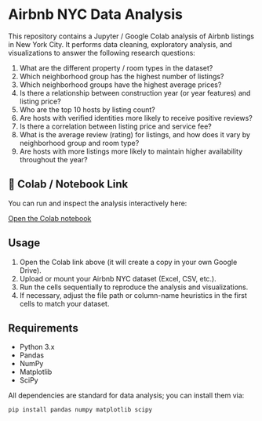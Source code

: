 # Airbnb NYC Data Analysis

This repository contains a Jupyter / Google Colab analysis of Airbnb listings in New York City. It performs data cleaning, exploratory analysis, and visualizations to answer the following research questions:

1. What are the different property / room types in the dataset?  
2. Which neighborhood group has the highest number of listings?  
3. Which neighborhood groups have the highest average prices?  
4. Is there a relationship between construction year (or year features) and listing price?  
5. Who are the top 10 hosts by listing count?  
6. Are hosts with verified identities more likely to receive positive reviews?  
7. Is there a correlation between listing price and service fee?  
8. What is the average review (rating) for listings, and how does it vary by neighborhood group and room type?  
9. Are hosts with more listings more likely to maintain higher availability throughout the year?

## 📎 Colab / Notebook Link

You can run and inspect the analysis interactively here:

[Open the Colab notebook](https://colab.research.google.com/drive/1NIzkAf28F4Q761Ud25ajuUM27wbU7wGi?usp=sharing)

## Usage

1. Open the Colab link above (it will create a copy in your own Google Drive).  
2. Upload or mount your Airbnb NYC dataset (Excel, CSV, etc.).  
3. Run the cells sequentially to reproduce the analysis and visualizations.  
4. If necessary, adjust the file path or column-name heuristics in the first cells to match your dataset.

## Requirements

- Python 3.x  
- Pandas  
- NumPy  
- Matplotlib  
- SciPy  

All dependencies are standard for data analysis; you can install them via:

```bash
pip install pandas numpy matplotlib scipy
```
